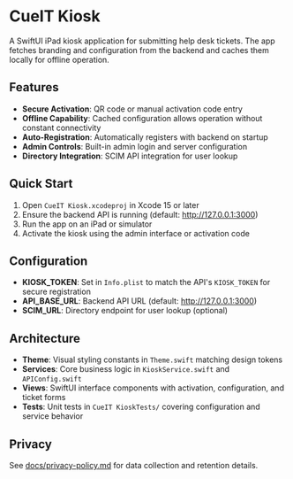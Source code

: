 # CueIT Kiosk

A SwiftUI iPad kiosk application for submitting help desk tickets. The app fetches branding and configuration from the backend and caches them locally for offline operation.

## Features

- **Secure Activation**: QR code or manual activation code entry
- **Offline Capability**: Cached configuration allows operation without constant connectivity
- **Auto-Registration**: Automatically registers with backend on startup
- **Admin Controls**: Built-in admin login and server configuration
- **Directory Integration**: SCIM API integration for user lookup

## Quick Start

1. Open `CueIT Kiosk.xcodeproj` in Xcode 15 or later
2. Ensure the backend API is running (default: http://127.0.0.1:3000)
3. Run the app on an iPad or simulator
4. Activate the kiosk using the admin interface or activation code

## Configuration

- **KIOSK_TOKEN**: Set in `Info.plist` to match the API's `KIOSK_TOKEN` for secure registration
- **API_BASE_URL**: Backend API URL (default: http://127.0.0.1:3000)
- **SCIM_URL**: Directory endpoint for user lookup (optional)

## Architecture

- **Theme**: Visual styling constants in `Theme.swift` matching design tokens
- **Services**: Core business logic in `KioskService.swift` and `APIConfig.swift`
- **Views**: SwiftUI interface components with activation, configuration, and ticket forms
- **Tests**: Unit tests in `CueIT KioskTests/` covering configuration and service behavior

## Privacy

See [docs/privacy-policy.md](../docs/privacy-policy.md) for data collection and retention details.
